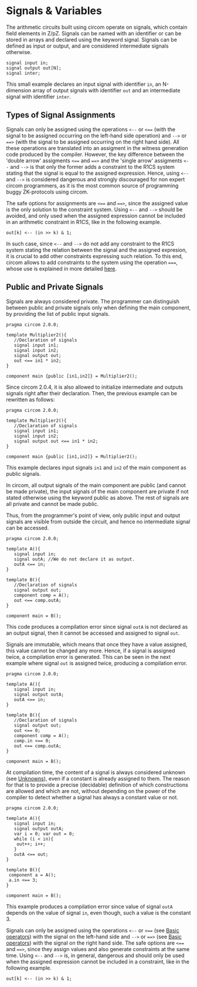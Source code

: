 # Signals & Variables

The arithmetic circuits built using circom operate on signals, which contain field elements in Z/pZ. Signals can be named with an identifier or can be stored in arrays and declared using the keyword signal. Signals can be defined as input or output, and are considered intermediate signals otherwise. 

```text
signal input in;
signal output out[N];
signal inter;
```

This small example declares an input signal with identifier `in`, an N-dimension array of output signals with identifier `out` and an intermediate signal with identifier `inter`.

## Types of Signal Assignments
Signals can only be assigned using the operations `<--` or `<==` (with the signal to be assigned occurring on the left-hand side operation) and `-->` or `==>` (with the signal to be assigned occurring on the right hand side). All these operations are translated into an assigment in the witness generation code produced by the compiler. However, the key difference between the 'double arrow' assigments `<==` and `==>` and the 'single arrow' assigments `<--` and `-->` is that only the former adds a constraint to the R1CS system stating that the signal is equal to the assigned expression. Hence, using `<--` and `-->` is considered dangerous and strongly discouraged for non expert circom programmers, as it is the most common source of programming buggy ZK-protocols using circom.

The safe options for assignments are `<==` and `==>`, since the assigned value is the only solution to the constraint system. Using `<--` and `-->` should be avoided, and only used when the assigned expression cannot be included in an arithmetic constraint in R1CS, like in the following example.

```text
out[k] <-- (in >> k) & 1;
```
In such case, since `<--` and `-->` do not add any constraint to the R1CS system stating the relation between the signal and the assigned expresion, it is crucial to add other constraints expressing such relation. To this end, circom allows to add constraints to the system using the operation `===`, whose use is explained in more detailed [here](constraint-generation.md). 

## Public and Private Signals
Signals are always considered private. The programmer can distinguish between public and private signals only when defining the main component, by providing the list of public input signals. 

```text
pragma circom 2.0.0;

template Multiplier2(){
   //Declaration of signals
   signal input in1;
   signal input in2;
   signal output out;
   out <== in1 * in2;
}

component main {public [in1,in2]} = Multiplier2();
```
Since circom 2.0.4, it is also allowed to initialize intermediate and outputs signals right after their declaration. Then, the previous example can be rewritten as follows:

```text
pragma circom 2.0.0;

template Multiplier2(){
   //Declaration of signals
   signal input in1;
   signal input in2;
   signal output out <== in1 * in2;
}

component main {public [in1,in2]} = Multiplier2();
```


This example declares input signals `in1` and `in2` of the main component as public signals.

In circom, all output signals of the main component are public (and cannot be made private), the input signals of the main component are private if not stated otherwise using the keyword public as above. The rest of signals are all private and cannot be made public. 

Thus, from the programmer's point of view, only public input and output signals are visible from outside the circuit, and hence no intermediate signal can be accessed.

```text
pragma circom 2.0.0;

template A(){
   signal input in;
   signal outA; //We do not declare it as output.
   outA <== in;
}

template B(){
   //Declaration of signals
   signal output out;
   component comp = A();
   out <== comp.outA;
}

component main = B();
```

This code produces a compilation error since signal `outA` is not declared as an output signal, then it cannot be accessed and assigned to signal `out`.

Signals are immutable, which means that once they have a value assigned, this value cannot be changed any more. Hence, if a signal is assigned twice, a compilation error is generated. This can be seen in the next example where signal `out` is assigned twice, producing a compilation error.

```text
pragma circom 2.0.0;

template A(){
   signal input in;
   signal output outA; 
   outA <== in;
}

template B(){
   //Declaration of signals
   signal output out;
   out <== 0;
   component comp = A();
   comp.in <== 0;
   out <== comp.outA;
}

component main = B();
```

At compilation time, the content of a signal is always considered unknown (see [Unknowns](/circom-language/circom-insight/unknowns)), even if a constant is already assigned to them. The reason for that is to provide a precise \(decidable\) definition of which constructions are allowed and which are not, without depending on the power of the compiler to detect whether a signal has always a constant value or not. 

```text
pragma circom 2.0.0;

template A(){
   signal input in;
   signal output outA; 
   var i = 0; var out = 0;
   while (i < in){
    out++; i++;
   }
   outA <== out;
}

template B(){
 component a = A();
 a.in <== 3;
}

component main = B();
```

This example produces a compilation error since value of signal `outA` depends on the value of signal `in`, even though, such a value is the constant 3.

Signals can only be assigned using the operations `<--` or `<==` (see [Basic operators](../basic-operators)) with the signal on the left-hand side and `-->` or `==>` (see [Basic operators](../basic-operators)) with the signal on the right hand side. The safe options are `<==` and `==>`, since they assign values and also generate constraints at the same time. Using `<--` and `-->` is, in general, dangerous and should only be used when the assigned expression cannot be included in a constraint, like in the following example.

```text
out[k] <-- (in >> k) & 1;
```
